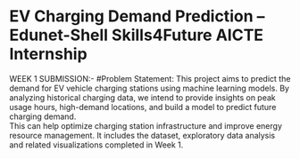 # EV Charging Demand Prediction –Edunet-Shell Skills4Future AICTE Internship
  WEEK 1 SUBMISSION:-
#Problem Statement:
This project aims to predict the demand for EV vehicle charging stations using machine learning models. By analyzing historical charging data, we intend to provide insights on peak usage hours, high-demand locations, and build a model to predict future charging demand.  
This can help optimize charging station infrastructure and improve energy resource management.
It includes the dataset, exploratory data analysis and related visualizations completed in Week 1.
